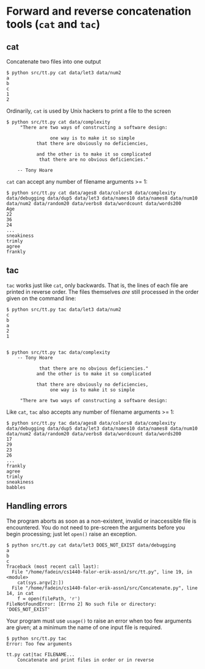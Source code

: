 # Forward and reverse concatenation tools (`cat` and `tac`)


## cat
Concatenate two files into one output

    $ python src/tt.py cat data/let3 data/num2
    a
    b
    c
    1
    2


Ordinarily, `cat` is used by Unix hackers to print a file to the screen

    $ python src/tt.py cat data/complexity
         "There are two ways of constructing a software design:

                    one way is to make it so simple
               that there are obviously no deficiencies,

               and the other is to make it so complicated
                that there are no obvious deficiencies."

        -- Tony Hoare



`cat` can accept any number of filename arguments >= 1:

    $ python src/tt.py cat data/ages8 data/colors8 data/complexity data/debugging data/dup5 data/let3 data/names10 data/names8 data/num10 data/num2 data/random20 data/verbs8 data/wordcount data/words200
    Age
    22
    36
    24
    ...
    sneakiness
    trimly
    agree
    frankly


## tac
`tac` works just like `cat`, only backwards.  That is, the lines of each file are printed in reverse order.  The files themselves *are* still processed in the order given on the command line:

    $ python src/tt.py tac data/let3 data/num2
    c
    b
    a
    2
    1


    $ python src/tt.py tac data/complexity
        -- Tony Hoare

                that there are no obvious deficiencies."
               and the other is to make it so complicated

               that there are obviously no deficiencies,
                    one way is to make it so simple

         "There are two ways of constructing a software design:


Like `cat`, `tac` also accepts any number of filename arguments >= 1:

    $ python src/tt.py tac data/ages8 data/colors8 data/complexity data/debugging data/dup5 data/let3 data/names10 data/names8 data/num10 data/num2 data/random20 data/verbs8 data/wordcount data/words200
    17
    29
    23
    26
    ...
    frankly
    agree
    trimly
    sneakiness
    babbles



## Handling errors

The program aborts as soon as a non-existent, invalid or inaccessible file is encountered.  You do not need to pre-screen the arguments before you begin processing; just let `open()` raise an exception.

    $ python src/tt.py cat data/let3 DOES_NOT_EXIST data/debugging
    a
    b
    c
    Traceback (most recent call last):
      File "/home/fadein/cs1440-falor-erik-assn1/src/tt.py", line 19, in <module>
        cat(sys.argv[2:])
      File "/home/fadein/cs1440-falor-erik-assn1/src/Concatenate.py", line 14, in cat
        f = open(filePath, 'r')
    FileNotFoundError: [Errno 2] No such file or directory: 'DOES_NOT_EXIST'


Your program must use `usage()` to raise an error when too few arguments are given; at a minimum the name of one input file is required.

    $ python src/tt.py tac
    Error: Too few arguments

    tt.py cat|tac FILENAME...
        Concatenate and print files in order or in reverse
